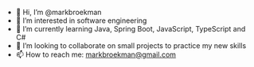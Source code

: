 - 👋 Hi, I’m @markbroekman
- 👀 I’m interested in software engineering
- 🌱 I’m currently learning Java, Spring Boot, JavaScript, TypeScript and C#
- 💞️ I’m looking to collaborate on small projects to practice my new skills
- 📫 How to reach me: markbroekman@gmail.com

<!---
markbroekman/markbroekman is a ✨ special ✨ repository because its `README.md` (this file) appears on your GitHub profile.
You can click the Preview link to take a look at your changes.
--->
